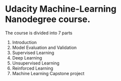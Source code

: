 # Udacity Machine-Learning Nanodegree course.

The course is divided into 7 parts
1. Introduction
2. Model Evaluation and Validation
3. Supervised Learning
4. Deep Learning
5. Unsupervised Learning
6. Reinforced Learning
7. Machine Learning Capstone project
